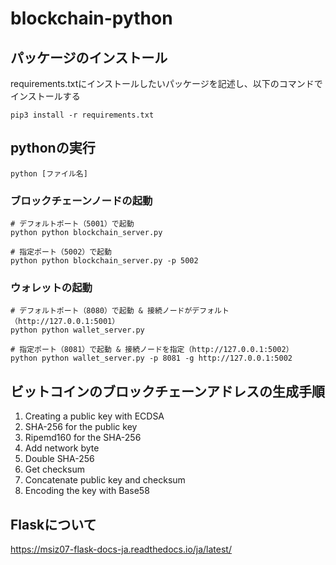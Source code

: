 # blockchain-python

## パッケージのインストール
requirements.txtにインストールしたいパッケージを記述し、以下のコマンドでインストールする
```
pip3 install -r requirements.txt
```

## pythonの実行
```
python [ファイル名]
```

### ブロックチェーンノードの起動
```
# デフォルトポート（5001）で起動
python python blockchain_server.py

# 指定ポート（5002）で起動
python python blockchain_server.py -p 5002
```

### ウォレットの起動
```
# デフォルトポート（8080）で起動 & 接続ノードがデフォルト（http://127.0.0.1:5001）
python python wallet_server.py

# 指定ポート（8081）で起動 & 接続ノードを指定（http://127.0.0.1:5002）
python python wallet_server.py -p 8081 -g http://127.0.0.1:5002
```

## ビットコインのブロックチェーンアドレスの生成手順
1. Creating a public key with ECDSA
2. SHA-256 for the public key
3. Ripemd160 for the SHA-256
4. Add network byte
5. Double SHA-256
6. Get checksum
7. Concatenate public key and checksum
8. Encoding the key with Base58

## Flaskについて
https://msiz07-flask-docs-ja.readthedocs.io/ja/latest/
